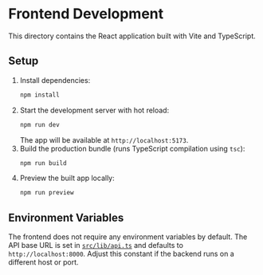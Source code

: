 # Frontend Development

This directory contains the React application built with Vite and TypeScript.

## Setup

1. Install dependencies:
   ```bash
   npm install
   ```
2. Start the development server with hot reload:
   ```bash
   npm run dev
   ```
   The app will be available at `http://localhost:5173`.
3. Build the production bundle (runs TypeScript compilation using `tsc`):
   ```bash
   npm run build
   ```
4. Preview the built app locally:
   ```bash
   npm run preview
   ```

## Environment Variables

The frontend does not require any environment variables by default. The API base URL is set in [`src/lib/api.ts`](src/lib/api.ts) and defaults to `http://localhost:8000`. Adjust this constant if the backend runs on a different host or port.
